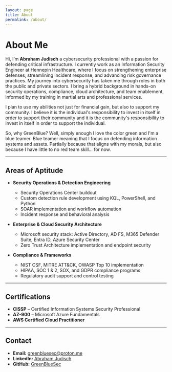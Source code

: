 ```yaml
---
layout: page
title: About
permalink: /about/
---
```

# About Me

Hi, I’m **Abraham Judisch** a cybersecurity professional with a passion for defending critical infrastructure. I currently work as an Information Security Engineer at Hennepin Healthcare, where I focus on strengthening enterprise defenses, streamlining incident response, and advancing risk governance practices. My journey into cybersecurity has taken me through roles in both the public and private sectors. I bring a hybrid background in hands-on security operations, compliance, cloud architecture, and team enablement, informed by my training in martial arts and professional services.

I plan to use my abilities not just for financial gain, but also to support my community. I believe it is the individual's responsibility to invest in itself in order to support their community and it is the community's responsibility to invest in itself in order to support the individual.

So, why GreenBlue? Well, simply enough I love the color green and I'm a blue teamer. Blue teamer meaning that I focus on defending information systems and assets. Partially because that aligns with my morals, but also because I have little to no red team skill... for now.

---

## Areas of Aptitude

- **Security Operations & Detection Engineering**
  - Security Operations Center buildout
  - Custom detection rule development using KQL, PowerShell, and Python
  - SOAR implementation and workflow automation
  - Incident response and behavioral analysis

- **Enterprise & Cloud Security Architecture**
  - Microsoft security stack: Active Directory, AD FS, M365 Defender Suite, Entra ID, Azure Security Center
  - Zero Trust Architecture implementation and endpoint security

- **Compliance & Frameworks**
  - NIST CSF, MITRE ATT&CK, OWASP Top 10 implementation
  - HIPAA, SOC 1 & 2, SOX, and GDPR compliance programs
  - Regulatory audit support and control testing

---

## Certifications

- **CISSP** – Certified Information Systems Security Professional  
- **AZ-900** – Microsoft Azure Fundamentals  
- **AWS Certified Cloud Practitioner**  

---

## Contact

- **Email:** greenbluesec@proton.me  
- **LinkedIn:** [Abraham Judisch](https://www.linkedin.com/in/abrahamjudisch-507sec/)
- **GitHub:** [GreenBlueSec](https://github.com/GreenBlueSec)
